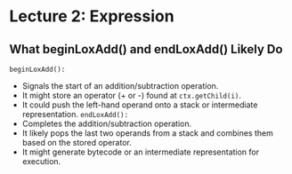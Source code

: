 # Lecture 2: Expression

## What beginLoxAdd() and endLoxAdd() Likely Do

`beginLoxAdd():`

- Signals the start of an addition/subtraction operation.
- It might store an operator (+ or -) found at `ctx.getChild(i)`.
- It could push the left-hand operand onto a stack or intermediate representation.
  `endLoxAdd():`
- Completes the addition/subtraction operation.
- It likely pops the last two operands from a stack and combines them based on the stored operator.
- It might generate bytecode or an intermediate representation for execution.
